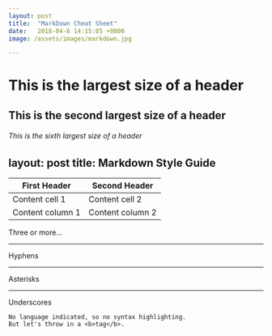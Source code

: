 ```yaml
---
layout: post
title:  "MarkDown Cheat Sheet"
date:   2018-04-6 14:15:05 +0000
image: /assets/images/markdown.jpg

---
```



# This is the largest size of a header
## This is the second largest size of a header
###### This is the sixth largest size of a header


layout: post
title: Markdown Style Guide
---


First Header | Second Header
------------ | -------------
Content cell 1 | Content cell 2
Content column 1 | Content column 2

Three or more...

---

Hyphens

***

Asterisks

___

Underscores
```
No language indicated, so no syntax highlighting. 
But let's throw in a <b>tag</b>.
```